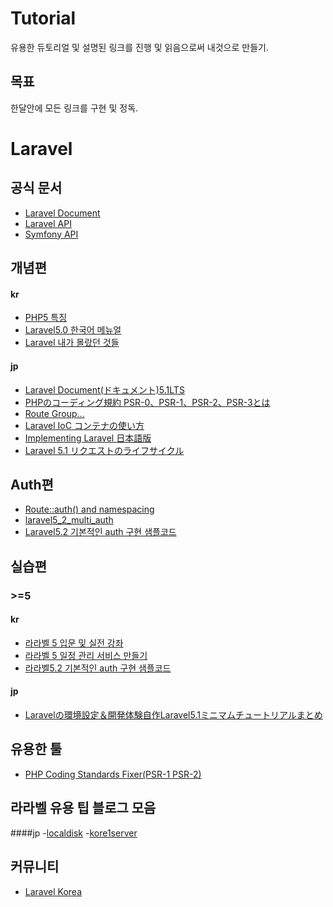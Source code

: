 # Tutorial
 유용한 듀토리얼 및 설명된 링크를 진행 및 읽음으로써 내것으로 만들기.

## 목표
 한달안에 모든 링크를 구현 및 정독.

# Laravel
## 공식 문서
- [Laravel Document](https://laravel.com/docs/)
- [Laravel API](https://laravel.com/api/master/Illuminate/Http/Response.html)
- [Symfony API](http://api.symfony.com/)

## 개념편
#### kr
- [PHP5 특징](https://www.lesstif.com/pages/viewpage.action?pageId=24445740)
- [Laravel5.0 한국어 메뉴얼](http://xpressengine.github.io/laravel-korean-docs/)
- [Laravel 내가 몰랐던 것들](http://ghost.rivario.com/laravel-faq/)

#### jp
- [Laravel Document(ドキュメント)5.1LTS](http://readouble.com/)
- [PHPのコーディング規約 PSR-0、PSR-1、PSR-2、PSR-3とは](http://9ensan.com/blog/programming/php/php-psr-coding-standards/)
- [Route Group...](http://qiita.com/ytake/items/1c6eb4aae06aaad554aa)
- [Laravel IoC コンテナの使い方](http://www.1x1.jp/blog/2014/02/how-to-use-ioc-container-in-laravel.html)
- [Implementing Laravel 日本語版](https://leanpub.com/implementinglaravel-jpn)
- [Laravel 5.1 リクエストのライフサイクル](http://readouble.com/laravel/5/1/ja/lifecycle.html)



## Auth편
- [Route::auth() and namespacing](http://stackoverflow.com/questions/34440177/routeauth-and-namespacing)
- [laravel5_2_multi_auth](https://blog.e2info.co.jp/2015/12/29/laravel5_2_multi_auth/)
- [Laravel5.2 기본적인 auth 구현 샘플코드](https://github.com/richellin/laravel5.2-auth)

## 실습편
### >=5
#### kr
- [라라벨 5 입문 및 실전 강좌](https://github.com/richellin/l5essential)
- [라라벨 5 일정 관리 서비스 만들기](https://www.lesstif.com/pages/viewpage.action?pageId=24445411)
- [라라벨5.2 기본적인 auth 구현 샘플코드](https://github.com/richellin/laravel5.2-auth)

#### jp
- [Laravelの環境設定＆開発体験自作Laravel5.1ミニマムチュートリアルまとめ](http://qiita.com/fumiyasac@github/items/78a335880f7abb1de8bf/)


## 유용한 툴
- [PHP Coding Standards Fixer(PSR-1 PSR-2)](http://cs.sensiolabs.org/)


## 라라벨 유용 팁 블로그 모음
####jp
-[localdisk](http://localdisk.hatenablog.com/)
-[kore1server](http://kore1server.com//)

## 커뮤니티
- [Laravel Korea](https://www.laravel.co.kr/)
